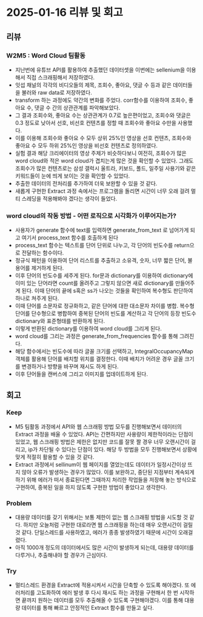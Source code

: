 # 2025-01-16 리뷰 및 회고

## 리뷰
### W2M5 : Word Cloud 팀활동

- 지난번에 유튜브 API를 활용하여 추출했던 데이터셋을 이번에는 sellenium을 이용해서 직접 스크래핑해서 저장하였다. 
- 잇섭 채널의 각각의 비디오들의 제목, 조회수, 좋아요, 댓글 수 등과 같은 데이터들을 불러와 raw data로 저장하였다.
- transform 하는 과정에도 약간의 변화를 주었다. corr함수를 이용하여 조회수, 좋아요 수, 댓글 수 간의 상관관계를 파악해보았다.
- 그 결과 조회수와, 좋아요 수는 상관관계가 0.7로 높은편이었고, 조회수와 댓글은 0.3 정도로 낮아서 선호, 비선호 컨텐츠를 정할 때 조회수와 좋아요 수만을 사용했다.
- 이를 이용해 조회수와 좋아요 수 모두 상위 25%인 영상을 선호 컨텐츠, 조회수와 좋아요 수 모두 하위 25%인 영상을 비선호 컨텐츠로 정의하였다.
- 실험 결과 해당 크리에이터의 영상 주제가 비슷하다보니 여전히, 조회수가 많은 word cloud와 적은 word cloud가 겹치는게 많은 것을 확인할 수 있었다. 그래도 조회수가 많은 컨텐츠로는 삼성 갤럭시 울트라, 키보드, 폴드, 일주일 사용기와 같은 키워드들이 눈에 띄게 보이는 것을 확인할 수 있었다. 
- 추출한 데이터의 전처리를 추가하여 더욱 보완할 수 있을 것 같다.
- 새롭게 구현한 Extract 과정 속에서는 프로그램을 돌리면 시간이 너무 오래 걸려 멀티 스레딩을 적용해봐야 겠다는 생각이 들었다. 

### word cloud의 작동 방법 - 어떤 로직으로 시각화가 이루어지는가?
- 사용자가 generate 함수에 text를 입력하면 generate_from_text 로 넘어가게 되고 여기서 process_text 함수를 호출하게 된다
- process_text 함수는 텍스트를 단어 단위로 나누고, 각 단어의 빈도수를 return으로 전달하는 함수이다.
- 정규식 패턴을 이용하여 단어 리스트를 추출하고 소유격, 숫자, 너무 짧은 단어, 불용어를 제거하게 된다.
- 이후 단어의 빈도수를 세주게 된다. for문과 dictionary를 이용하여 dictionary에 이미 있는 단어라면 count를 올려주고 그렇지 않으면 새로 dictionary를 만들어주게 된다. 이때 단어의 끝에 s혹은 ss가 나오는 것들을 확인하여 복수형도 판단하여 하나로 쳐주게 된다.
- 이때 단어를 소문자로 정규화하고, 같은 단어에 대한 대소문자 차이를 병합. 복수형 단어를 단수형으로 병합하여 중복된 단어의 빈도를 계산하고 각 단어의 등장 빈도수 dictionary와 표준형태를 반환하게 된다.
- 이렇게 반환된 dictionary를 이용하여 word cloud를 그리게 된다.
- word cloud를 그리는 과정은 generate_from_frequencies 함수를 통해 그려진다.
- 해당 함수에서는 빈도수에 따라 글꼴 크기를 선택하고, IntegralOccupancyMap 객체를 활용해 단어를 배치할 위치를 결정한다. 이때 배치가 어려운 경우 글꼴 크기를 변경하거나 방향을 바꾸며 재시도 하게 된다. 
- 이후 단어들을 캔버스에 그리고 이미지를 업데이트하게 된다.


## 회고
### Keep
- M5 팀활동 과정에서 API와 웹 스크래핑 방법 모두를 진행해보면서 데이터의 Extract 과정을 배울 수 있었다. API는 간편하지만 사용량이 제한적이라는 단점이 있었고, 웹 스크래핑 방법은 제한은 없지만 코드를 잘못 짤 경우 너무 오랜시간이 걸리고, ip가 차단될 수 있다는 단점이 있다. 해당 두 방법을 모두 진행해보면서 상황에 맞게 적절히 활용할 수 있을 것 같다. 
- Extract 과정에서 sellinum이 웹 페이지를 열었는데도 데이터가 일정시간이상 뜨지 않아 오류가 발생하는 경우가 많았다. 이를 보완하고, 중단된 지점부터 계속되게 하기 위해 에러가 떠서 종료된다면 그때까지 처리한 작업들을 저장해 놓는 방식으로 구현하여, 중복된 일을 하지 않도록 구현한 방법이 좋았다고 생각한다.

### Problem
- 대용량 데이터를 갖기 위해서는 보통 제한이 없는 웹 스크래핑 방법을 시도할 것 같다. 하지만 오늘처럼 구현한 대로라면 웹 스크래핑을 하는데 매우 오랜시간이 걸릴 것 같다. 단일스레드를 사용하였고, 에러가 종종 발생하였기 때문에 시간이 오래걸렸다. 
- 아직 1000개 정도의 데이터에서도 많은 시간이 발생하게 되는데, 대용량 데이터를 다루거나, 추출해내야 할 경우가 근심이다.

### Try
- 멀티스레드 환경을 Extract에 적용시켜서 시간을 단축할 수 있도록 해야겠다. 또 에러처리를 고도화하여 에러 발생 후 다시 재시도 하는 과정을 구현해서 한 번 시작하면 끝까지 원하는 데이터를 모두 추출해올 수 있도록 구현해야겠다. 이를 통해 대용량 데이터를 통해 빠르고 안정적인 Extract 함수를 만들고 싶다.